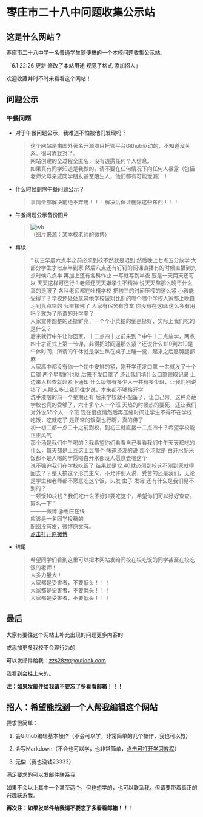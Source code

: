 # 枣庄市二十八中问题收集公示站

## 这是什么网站？

枣庄市二十八中学一名普通学生随便搞的一个本校问题收集公示站。

「6.1 22:26 更新 修改了本站用途 规范了格式 添加招人」

欢迎收藏并时不时来看看这个网站！

## 问题公示

### 午餐问题

* 对于午餐问题公示，我难道不怕被他们发现吗？  
  > 这个网站是由国外著名开源项目托管平台Github驱动的，不知道没关系，很可靠就对了。  
  > 网站创建的全过程全匿名，没有透露任何个人信息。  
  > 如果真有同学知道是我做的，请不要在任何情况下向任何人暴露（包括老师父母亲戚同学朋友甚至陌生人，他们都有可能泄漏）！  
* 什么时候删除午餐问题公示？  
  > 事情全部解决前绝不弃用！！！解决后保证删除这些东西！！！  
* 午餐问题公示备份图片  
  > ![wb](https://thumbsnap.com/i/rA58NVJW.jpg)  
  > （图片来源：某本校老师的微博）  
* 再续  
  > “ 初三早晨六点半之前必须到校不然就是迟到 然后晚上七点五分放学 大部分学生才七点半到家 然后八点还有钉钉的网课直播有的时候直播到九点时候八点半 再加上还有各科作业 一写就写到半夜 要是一天两天还可以 天天这样可还行？老师还天天嫌学生不精神  说天天熬那么晚干什么  
  > 真的是服了  各科老师都在吐槽学校 把初三的时间压榨的这么紧 小孩能受得了？学校还处处拿其他学校做对比别的哪个哪个学校人家都上晚自习到九点啥的 我直接佛了 人家有宿舍有食堂 你没有在这bb这么多有用吗？就为了所谓的升学率？  
  > 人家宣传图整的还挺鲜亮，一个个小菜拍的倒是挺好，实际上我们吃的是什么？  
  > 后来就行中午让你回家，十二点四十之前来到？中午十二点放学，两点四十才正式上第一节课，非得把时间逼那么紧？还说什么1:10到2:10是午休时间，所谓的午休就是学生趴在桌子上睡一觉，起来之后胳膊腿都麻  
  > 人家高中都没有你一个初中安排的紧，刚开学还发口罩 一共就发了十个口罩 两个星期的也就 后来不发口罩了 还让我们填什么口罩领取记录 上边来人检查就赶紧下通知 什么级部有多少人一共有多少班，让我们别说错了 人那么多让我们往少说，本来都不够格开学  
  > 洗手液啥的前一个星期还有 后来学校就不配备了，让自己带，这种奇葩学校也真的受够了，六十多个人一个班 天热的时候热的要死，还让我们对外说55个人一个班 现在借疫情然后再压缩时间让学生不得不在学校吃饭，吃就吃了 是正常的饭菜也行啊，真的佛了  
  > 初一初二都一点二十之前到校，到初三就直接十二点四十？希望学校能正正风气  
  > 那个汤是我们中午喝的？我希望你们看看自己看看我们中午天天都吃的什么，每天都是土豆这土豆那个 味道还没的说 那个汤就是 白开水配米饭都不是人喝的宁愿喝白开水都没人愿意去喝这个  
  > 说不强迫我们在学校吃饭了 结果就是12.40就必须到校这不刚到家就得回去？？整天搞这个形式主义，不允许别人说，受苦的还是我们，无论是学生和老师都不愿意吃这个饭，头发 虫子 发霉 还有什么是我们见不到的？  
  > 一顿饭10块钱？我们吃什么不好非要吃这个，希望你们可以好好查查。匿名一下 ”  
  >    ———微博 @枣庄在线  
  >    应该是一名同学投稿的。  
  >    配图没有发，微博原文有。  
  >    [点击打开原微博](https://weibo.com/1371163915/J4uOODPMu)  
* 结尾  
  > 希望同学们看到这里可以把本网站发给同校在校吃饭的同学甚至在校吃饭的老师！  
  > 人多力量大！  
  > 大家都是受害者，不要低头！！！  
  > 大家都是受害者，不要低头！！！  
  > 大家都是受害者，不要低头！！！  

## 最后

大家有要往这个网站上补充出现的问题更多内容的

或添加更多我校不合理行为的

可以发邮件给我：zzs28zx@outlook.com

我看到会挂上来的。

**注：如果发邮件给我请不要忘了多看看邮箱！！！**

## 招人：希望能找到一个人帮我编辑这个网站

要求很简单：

1. 会Github编辑基本操作（不会可以学，非常简单的几个操作，我也可以教）

2. 会写Markdown（不会也可以学，也非常简单，[点击可打开学习教程](https://www.runoob.com/markdown/md-tutorial.html)）

3. 无偿（我也没钱23333）

满足要求的可以发邮件联系我

如果不会以上其中一个甚至两个，但也想学的，也可以联系我，但请要带着真正的兴趣联系我。

**再次注：如果发邮件给我请不要忘了多看看邮箱！！！**
